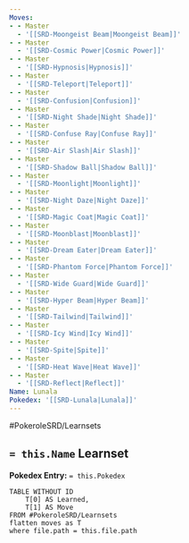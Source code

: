 ```yaml
---
Moves:
- - Master
  - '[[SRD-Moongeist Beam|Moongeist Beam]]'
- - Master
  - '[[SRD-Cosmic Power|Cosmic Power]]'
- - Master
  - '[[SRD-Hypnosis|Hypnosis]]'
- - Master
  - '[[SRD-Teleport|Teleport]]'
- - Master
  - '[[SRD-Confusion|Confusion]]'
- - Master
  - '[[SRD-Night Shade|Night Shade]]'
- - Master
  - '[[SRD-Confuse Ray|Confuse Ray]]'
- - Master
  - '[[SRD-Air Slash|Air Slash]]'
- - Master
  - '[[SRD-Shadow Ball|Shadow Ball]]'
- - Master
  - '[[SRD-Moonlight|Moonlight]]'
- - Master
  - '[[SRD-Night Daze|Night Daze]]'
- - Master
  - '[[SRD-Magic Coat|Magic Coat]]'
- - Master
  - '[[SRD-Moonblast|Moonblast]]'
- - Master
  - '[[SRD-Dream Eater|Dream Eater]]'
- - Master
  - '[[SRD-Phantom Force|Phantom Force]]'
- - Master
  - '[[SRD-Wide Guard|Wide Guard]]'
- - Master
  - '[[SRD-Hyper Beam|Hyper Beam]]'
- - Master
  - '[[SRD-Tailwind|Tailwind]]'
- - Master
  - '[[SRD-Icy Wind|Icy Wind]]'
- - Master
  - '[[SRD-Spite|Spite]]'
- - Master
  - '[[SRD-Heat Wave|Heat Wave]]'
- - Master
  - '[[SRD-Reflect|Reflect]]'
Name: Lunala
Pokedex: '[[SRD-Lunala|Lunala]]'
---
```


#PokeroleSRD/Learnsets

## `= this.Name` Learnset

**Pokedex Entry:** `= this.Pokedex`

```dataview
TABLE WITHOUT ID
    T[0] AS Learned,
    T[1] AS Move
FROM #PokeroleSRD/Learnsets
flatten moves as T
where file.path = this.file.path
```
